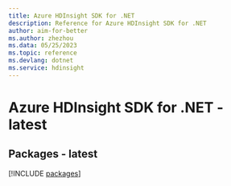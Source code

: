 ```yaml
---
title: Azure HDInsight SDK for .NET
description: Reference for Azure HDInsight SDK for .NET
author: aim-for-better
ms.author: zhezhou
ms.data: 05/25/2023
ms.topic: reference
ms.devlang: dotnet
ms.service: hdinsight
---
```

# Azure HDInsight SDK for .NET - latest
## Packages - latest
[!INCLUDE [packages](hdinsight-index.md)]